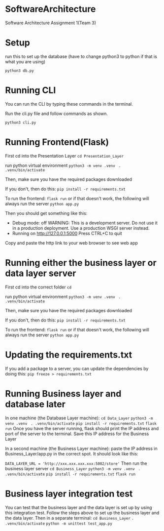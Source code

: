 # SoftwareArchitecture

Software Architecture Assignment 1(Team 3)

# Setup

run this to set up the database (have to change python3 to python if that is what you are using)

`python3 db.py`

# Running CLI

You can run the CLI by typing these commands in the terminal.

Run the cli.py file and follow commands as shown.

`python3 cli.py`

# Running Frontend(Flask)

First cd into the Presentation Layer
`cd Presentation_Layer`

run python virtual environment
`python3 -m venv .venv `
`. .venv/bin/activate`

Then, make sure you have the required packages downloaded

If you don't, then do this:
`pip install -r requirements.txt`

To run the frontend:
`flask run`
or if that doesn't work, the following will always run the server
`python app.py`

Then you should get something like this:

- Debug mode: off
  WARNING: This is a development server. Do not use it in a production deployment. Use a production WSGI server instead.
- Running on http://127.0.0.1:5000
  Press CTRL+C to quit

Copy and paste the http link to your web browser to see web app

# Running either the business layer or data layer server

First cd into the correct folder
`cd`

run python virtual environment
`python3 -m venv .venv `
`. .venv/bin/activate`

Then, make sure you have the required packages downloaded

If you don't, then do this:
`pip install -r requirements.txt`

To run the frontend:
`flask run`
or if that doesn't work, the following will always run the server
`python app.py`

# Updating the requirements.txt

If you add a package to a server, you can update the dependencies by doing this:
`pip freeze > requirements.txt`

# Running Business layer and database later

In one machine (the Database Layer machine):
`cd Data_Layer`
`python3 -m venv .venv `
`. .venv/bin/activate`
`pip install -r requirements.txt`
`flask run`
Once you have the server running, flask should print the IP address and port of the server to the terminal.
Save this IP address for the Business Layer

In a second machine (the Business Layer machine):
paste the IP address in Business_Layer/app.py in the correct spot. It should look like this:

`DATA_LAYER_URL = 'http://xxx.xxx.xxx.xxx:5002/store'`
Then run the business layer server
`cd Business_Layer`
`python3 -m venv .venv `
`. .venv/bin/activate`
`pip install -r requirements.txt`
`flask run`

# Business layer integration test

You can test that the business layer and the data layer is set up by using this integration test.
Follow the steps above to set up the business layer and the data layer.
Then in a separate terminal:
`cd Business_Layer`
`. .venv/bin/activate`
`python -m unittest test_app.py`
